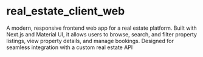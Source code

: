 # real_estate_client_web
A modern, responsive frontend web app for a real estate platform. Built with Next.js and Material UI, it allows users to browse, search, and filter property listings, view property details, and manage bookings. Designed for seamless integration with a custom real estate API
